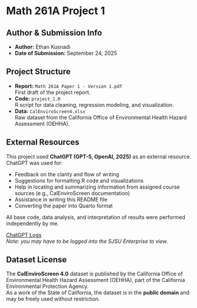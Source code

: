 # Math 261A Project 1

## Author & Submission Info
- **Author:** Ethan Kusnadi  
- **Date of Submission:** September 24, 2025  

## Project Structure
- **Report:** `Math 261A Paper 1 - Version 1.pdf`  
  First draft of the project report.  
- **Code:** `project_1.R`  
  R script for data cleaning, regression modeling, and visualization.  
- **Data:** `CalEnviroScreen4.xlsx`  
  Raw dataset from the California Office of Environmental Health Hazard Assessment (OEHHA).  

## External Resources
This project used **ChatGPT (GPT-5, OpenAI, 2025)** as an external resource. ChatGPT was used for:  
- Feedback on the clarity and flow of writing  
- Suggestions for formatting R code and visualizations  
- Help in locating and summarizing information from assigned course sources (e.g., CalEnviroScreen documentation)  
- Assistance in writing this README file  
- Converting the paper into Quarto format  

All base code, data analysis, and interpretation of results were performed independently by me.  

[ChatGPT Logs](https://chatgpt.com/g/g-p-68d2293692b481919b2e2cb95e96b2b5-math-261a-project-1/project)  
*Note: you may have to be logged into the SJSU Enterprise to view.*  

## Dataset License
The **CalEnviroScreen 4.0** dataset is published by the California Office of Environmental Health Hazard Assessment (OEHHA), part of the California Environmental Protection Agency.  
As a work of the State of California, the dataset is in the **public domain** and may be freely used without restriction.  
